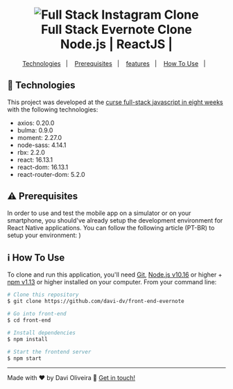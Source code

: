<h1 align="center">
    <img alt="Full Stack Instagram Clone" src="https://res.cloudinary.com/lukemorales/image/upload/v1562202893/readme_logos/instagram_fullstack_aftphr.png" />
    <br>
    Full Stack Evernote Clone <br />
    Node.js | ReactJS | 
</h1>

<p align="center">
  <a href="#rocket-technologies">Technologies</a>&nbsp;&nbsp;&nbsp;|&nbsp;&nbsp;&nbsp;
  <a href="#warning-prerequisites">Prerequisites</a>&nbsp;&nbsp;&nbsp;|&nbsp;&nbsp;&nbsp;
  <a href="#warning-prerequisites">features</a>&nbsp;&nbsp;&nbsp;|&nbsp;&nbsp;&nbsp;
  <a href="#information_source-how-to-use">How To Use</a>&nbsp;&nbsp;&nbsp;|&nbsp;&nbsp;&nbsp;
</p>

## :rocket: Technologies

This project was developed at the [curse full-stack javascript in eight weeks ](https://rocketseat.com.br) with the following technologies:

* axios: 0.20.0
* bulma: 0.9.0
* moment: 2.27.0
* node-sass: 4.14.1
* rbx: 2.2.0
* react: 16.13.1
* react-dom: 16.13.1
* react-router-dom: 5.2.0


## :warning: Prerequisites

In order to use and test the mobile app on a simulator or on your smartphone, you should've already setup the development environment for React Native applications. You can follow the following article (PT-BR) to setup your environment:
)
  
## :information_source: How To Use

To clone and run this application, you'll need [Git](https://git-scm.com), [Node.js v10.16][nodejs] or higher + [npm v1.13][npm] or higher installed on your computer. From your command line:

```bash
# Clone this repository
$ git clone https://github.com/davi-dv/front-end-evernote

# Go into front-end
$ cd front-end

# Install dependencies
$ npm install

# Start the frontend server
$ npm start


```
---

Made with ♥ by Davi Oliveira :wave: [Get in touch!](https://www.linkedin.com/in/davi-silva-076a6517a/)

[nodejs]: https://nodejs.org/
[npm]: https://www.npmjs.com/
[vc]: https://code.visualstudio.com/
[vceditconfig]: https://marketplace.visualstudio.com/items?itemName=EditorConfig.EditorConfig
